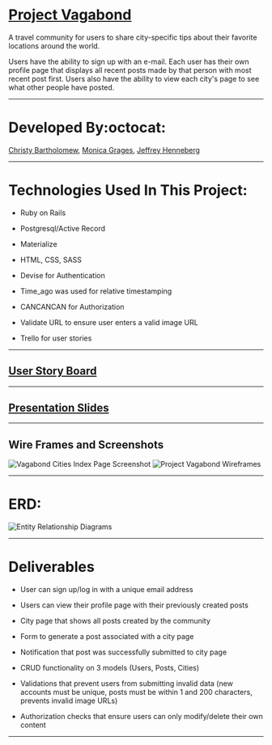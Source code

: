 
# [Project Vagabond](https://project-vagabond-app.herokuapp.com/)

A travel community for users to share city-specific tips about their favorite locations around the world.

 Users have the ability to sign up with an e-mail. Each user has their own profile page that displays all recent posts made by that person with most recent post first. Users also have the ability to view each city's page to see what other people have posted.

___

# Developed By:octocat:
[Christy Bartholomew](https://github.com/cbartholomew69),
[Monica Grages](https://github.com/MonicaGrages),
[Jeffrey Henneberg](https://github.com/hellajeffrey)

___

# Technologies Used In This Project:

* Ruby on Rails

* Postgresql/Active Record

* Materialize

* HTML, CSS, SASS

* Devise for Authentication

* Time_ago was used for relative timestamping

* CANCANCAN for Authorization

* Validate URL to ensure user enters a valid image URL

* Trello for user stories

___

## [User Story Board](https://trello.com/b/q3dgQTEC/project-vagabond)

___


## [Presentation Slides](https://docs.google.com/presentation/d/1V7IOQj6SYODHAKNg4ntf0JkD0TgX2B1GOdGyvBJkgi0/edit?usp=sharing)

___

## Wire Frames and Screenshots
![Vagabond Cities Index Page Screenshot](http://i.imgur.com/Dt84dli.png "Project Vagabond Screenshot")
![Project Vagabond Wireframes](https://raw.githubusercontent.com/sf-wdi-30/project-vagabond/master/wireframes.png "Project Vagabond Wireframes")

___

# ERD:
![Entity Relationship Diagrams](http://i.imgur.com/ORLbb9Y.jpg)


___


# Deliverables

* User can sign up/log in with a unique email address

* Users can view their profile page with their previously created posts

* City page that shows all posts created by the community

* Form to generate a post associated with a city page

* Notification that post was successfully submitted to city page

* CRUD functionality on 3 models (Users, Posts, Cities)

* Validations that prevent users from submitting invalid data (new accounts must be unique, posts must be within 1 and 200 characters, prevents invalid image URLs)

* Authorization checks that ensure users can only modify/delete their own content
___



